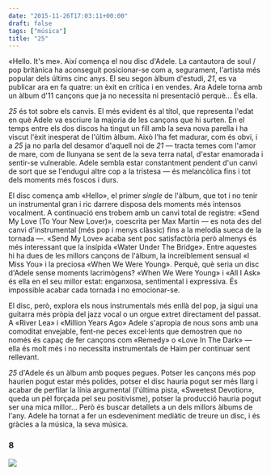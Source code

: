 ```yaml
---
date: "2015-11-26T17:03:11+00:00"
draft: false
tags: ["música"]
title: "25"
---
```

«Hello. It's me». Així comença el nou disc d'Adele. La cantautora de soul / pop britànica ha aconseguit posicionar-se com a, segurament, l'artista més popular dels últims cinc anys. El seu segon àlbum d'estudi, *21*, es va publicar ara en fa quatre: un èxit en crítica i en vendes. Ara Adele torna amb un àlbum d'11 cançons que ja no necessita ni presentació perquè... És ella.

<!-- more -->

*25* és tot sobre els canvis. El més evident és al títol, que representa l'edat en què Adele va escriure la majoria de les cançons que hi surten. En el temps entre els dos discos ha tingut un fill amb la seva nova parella i ha viscut l'èxit inesperat de l'últim àlbum. Això l'ha fet madurar, com és obvi, i a *25* ja no parla del desamor d'aquell noi de *21* — tracta temes com l'amor de mare, com de llunyana se sent de la seva terra natal, d'estar enamorada i sentir-se vulnerable. Adele sembla estar constantment pendent d'un canvi de sort que se l'endugui altre cop a la tristesa — és melancòlica fins i tot dels moments més foscos i durs.

El disc comença amb «Hello», el primer *single* de l'àlbum, que tot i no tenir un instrumental gran i ric darrere disposa dels moments més intensos vocalment. A continuació ens trobem amb un canvi total de registre: «Send My Love (To Your New Lover)», coescrita per Max Martin — es nota des del canvi d'instrumental (més pop i menys clàssic) fins a la melodia sueca de la tornada —. «Send My Love» acaba sent poc satisfactòria però almenys és més interessant que la insípida «Water Under The Bridge». Entre aquestes hi ha dues de les millors cançons de l'àlbum, la increïblement sensual «I Miss You» i la preciosa «When We Were Young». Perquè, què seria un disc d'Adele sense moments lacrimògens? «When We Were Young» i «All I Ask» és ella en el seu millor estat: enganxosa, sentimental i expressiva. És impossible acabar cada tornada i no emocionar-se. 

El disc, però, explora els nous instrumentals més enllà del pop, ja sigui una guitarra més pròpia del jazz vocal o un orgue extret directament del passat. A «River Lea» i «Million Years Ago» Adele s'apropia de nous sons amb una comoditat envejable, fent-ne peces excel·lents que demostren que no només és capaç de fer cançons com «Remedy» o «Love In The Dark» — ella és molt més i no necessita instrumentals de Haim per continuar sent rellevant.

*25* d'Adele és un àlbum amb poques pegues. Potser les cançons més pop haurien pogut estar més polides, potser el disc hauria pogut ser més llarg i acabar de perfilar la línia argumental (l'última pista, «Sweetest Devotion», queda un pèl forçada pel seu positivisme), potser la producció hauria pogut ser una mica millor... Però és buscar detallets a un dels millors àlbums de l'any. Adele ha tornat a fer un esdeveniment mediàtic de treure un disc, i és gràcies a la música, la seva música.

### 8

<img id="splashFade" src="https://41.media.tumblr.com/a9676c00cc9b583997d101294fa2e689/tumblr_nyfm7frOD51u00ofno1_1280.png">